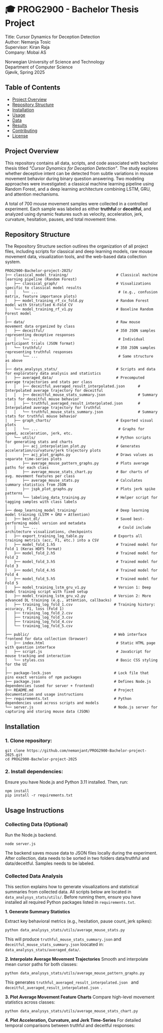 # 🎓 PROG2900 - Bachelor Thesis Project #
Title: Cursor Dynamics for Deception Detection <br />
Author: Nemanja Tosic <br />
Supervisor: Kiran Raja <br />
Company: Mobai AS <br />

Norwegian University of Science and Technology <br />
Department of Computer Science <br />
Gjøvik, Spring 2025 <br />

## Table of Contents

- [Project Overview](#project-overview)
- [Repository Structure](#repository-structure)
- [Installation](#installation)
- [Usage](#usage)
- [Data](#data)
- [Results](#results)
- [Contributing](#contributing)
- [License](#license)


## Project Overview

This repository contains all data, scripts, and code associated with bachelor thesis titled *"Cursor Dynamics for Deception Detection"*. The study explores whether deceptive intent can be detected from subtle variations in mouse movement behavior during binary question answering. Two modeling approaches were investigated: a classical machine learning pipeline using Random Forest, and a deep learning architecture combining LSTM, GRU, and attention mechanisms.

A total of 700 mouse movement samples were collected in a controlled experiment. Each sample was labeled as either **truthful** or **deceitful**, and analyzed using dynamic features such as velocity, acceleration, jerk, curvature, hesitation, pauses, and total movement time.

## Repository Structure

The Repository Structure section outlines the organization of all project files, including scripts for classical and deep learning models, raw mouse movement data, visualization tools, and the web-based data collection system.

```
PROG2900-Bachelor-project-2025/
├── classical_model_training/                      # Classical machine learning pipeline (Random Forest)
│   ├── classical_graph/                           # Visualizations specific to classical model results
│   │   └── ...                                     # (e.g., confusion matrix, feature importance plots)
│   ├── model_training_rf_cv_fold.py               # Random Forest model with Stratified K-Fold CV
│   └── model_training_rf_v1.py                    # Baseline Random Forest model
│
├── data/                                          # Raw mouse movement data organized by class
│   ├── deceitful/                                 # 350 JSON samples representing deceptive responses
│   │   └── ...                                     # Individual participant trials (JSON format)
│   └── truthful/                                  # 350 JSON samples representing truthful responses
│       └── ...                                     # Same structure as above
│
├── data_analysys_stats/                           # Scripts and data for exploratory data analysis and statistics
│   ├── averaged_data/                             # Precomputed average trajectories and stats per class
│   │   ├── deceitful_averaged_result_interpolated.json      # Interpolated average trajectory for deceitful
│   │   ├── deceitful_mouse_stats_summary.json               # Summary stats for deceitful mouse behavior
│   │   ├── truthful_averaged_result_interpolated.json       # Interpolated average trajectory for truthful
│   │   └── truthful_mouse_stats_summary.json                # Summary stats for truthful mouse behavior
│   ├── graph_charts/                              # Exported visual plots
│   │   └── ...                                     # Graphs for speed, acceleration, jerk, etc.
│   └── utils/                                     # Python scripts for generating stats and charts
│       ├── acj_interpolation_plot.py              # Generates acceleration/curvature/jerk trajectory plots
│       ├── acj_plot_graphs.py                     # Draws values as separate time-series plots
│       ├── average_mouse_pattern_graphs.py        # Plots average paths for each class
│       ├── average_mouse_stats_chart.py           # Bar charts of avg. movement features per class
│       ├── average_mouse_stats.py                 # Calculates summary statistics from JSON
│       ├── jspk_plot_graphs.py                    # Plots jerk spike patterns
│       └── labeling_data_training.py              # Helper script for tagging samples with class labels
│
├── deep_learning_model_training/                  # Deep learning model training (LSTM + GRU + Attention)
│   ├── best_dl/                                   # Saved best-performing model version and metadata
│   │   └── ...                                     # Could include architecture visualizations, checkpoints
│   ├── export_training_log_table.py              # Exports all training metrics (acc, F1, etc.) into a CSV
│   ├── model_fold_1.h5                            # Trained model for Fold 1 (Keras HDF5 format)
│   ├── model_fold_2.h5                            # Trained model for Fold 2
│   ├── model_fold_3.h5                            # Trained model for Fold 3
│   ├── model_fold_4.h5                            # Trained model for Fold 4
│   ├── model_fold_5.h5                            # Trained model for Fold 5
│   ├── model_training_lstm_gru_v1.py             # Version 1: Deep model training script with fixed setup
│   ├── model_training_lstm_gru_v2.py             # Version 2: More advanced DL training (e.g., attention, callbacks)
│   ├── training_log_fold_1.csv                   # Training history: accuracy, F1, loss (Fold 1)
│   ├── training_log_fold_2.csv
│   ├── training_log_fold_3.csv
│   ├── training_log_fold_4.csv
│   └── training_log_fold_5.csv
│
├── public/                                       # Web interface frontend for data collection (browser)
│   ├── index.html                                 # Static HTML page with question interface
│   ├── script.js                                  # JavaScript for mouse tracking and interaction
│   └── styles.css                                 # Basic CSS styling for the UI
│
├── package-lock.json                             # Lock file that pins exact versions of npm packages
├── package.json                                  # Defines Node.js dependencies (used for server + frontend)
├── README.md                                     # Project documentation and usage instructions
├── requirements.txt                              # Python dependencies used across scripts and models
└── server.js                                     # Node.js server for capturing and storing mouse data (JSON)

```

## Installation

### 1. Clone repository:
```
git clone https://github.com/nemanjant/PROG2900-Bachelor-project-2025.git
cd PROG2900-Bachelor-project-2025
```

### 2. Install dependencies:
Ensure you have Node.js and Python 3.11 installed. Then, run:
```
npm install
pip install -r requirements.txt
```

## Usage Instructions

### Collecting Data (Optional)

Run the Node.js backend. 
```
node server.js
```
The backend saves mouse data to JSON files locally during the experiment. After collection, data needs to be sorted in two folders data/truthful and data/deceitful. Samples needs to be labeled.

### Collected Data Analysis

This section explains how to generate visualizations and statistical summaries from collected data. All scripts below are located in `data_analysys_stats/utils/`. Before running them, ensure you have installed all required Python packages listed in `requirements.txt`.

**1. Generate Summary Statistics**

Extract key behavioral metrics (e.g., hesitation, pause count, jerk spikes):
```
python data_analysys_stats/utils/average_mouse_stats.py
```
This will produce `truthful_mouse_stats_summary.json` and `deceitful_mouse_stats_summary.json` loocated in: `data_analysys_stats/averaged_data/`.

**2. Interpolate Average Movement Trajectories**
Smooth and interpolate mean cursor paths for both classes:
```
python data_analysys_stats/utils/average_mouse_pattern_graphs.py
```
This generates `truthful_averaged_result_interpolated.json ` and  `deceitful_averaged_result_interpolated.json `.

**3. Plot Average Movement Feature Charts**
Compare high-level movement statistics across classes:
```
python data_analysys_stats/utils/average_mouse_stats_chart.py
```

**4. Plot Acceleration, Curvature, and Jerk Time-Series**
For detailed temporal comparisons between truthful and deceitful responses:



